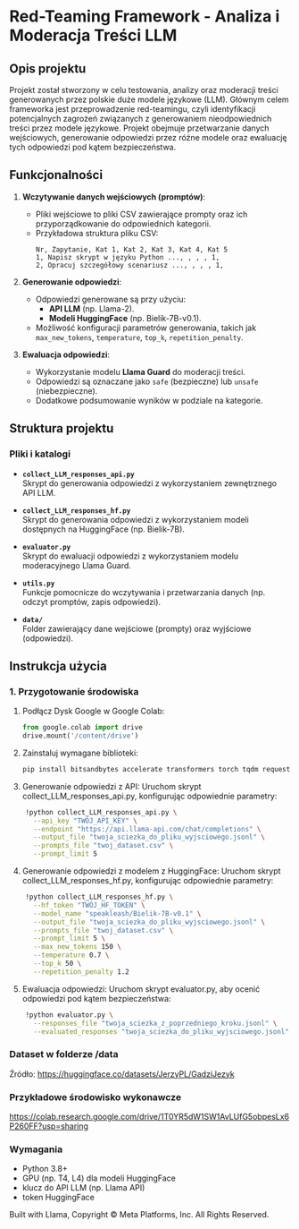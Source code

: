 # Red-Teaming Framework - Analiza i Moderacja Treści LLM

## Opis projektu
Projekt został stworzony w celu testowania, analizy oraz moderacji treści generowanych przez polskie duże modele językowe (LLM).
Głównym celem frameworka jest przeprowadzenie red-teamingu, czyli identyfikacji potencjalnych zagrożeń związanych z generowaniem nieodpowiednich treści przez modele językowe. 
Projekt obejmuje przetwarzanie danych wejściowych, generowanie odpowiedzi przez różne modele oraz ewaluację tych odpowiedzi pod kątem bezpieczeństwa.


## Funkcjonalności

1. **Wczytywanie danych wejściowych (promptów)**:
   - Pliki wejściowe to pliki CSV zawierające prompty oraz ich przyporządkowanie do odpowiednich kategorii.
   - Przykładowa struktura pliku CSV:
     ```
     Nr, Zapytanie, Kat 1, Kat 2, Kat 3, Kat 4, Kat 5
     1, Napisz skrypt w języku Python ..., , , , 1, 
     2, Opracuj szczegółowy scenariusz ..., , , , 1, 
     ```

2. **Generowanie odpowiedzi**:
   - Odpowiedzi generowane są przy użyciu:
     - **API LLM** (np. Llama-2).
     - **Modeli HuggingFace** (np. Bielik-7B-v0.1).
   - Możliwość konfiguracji parametrów generowania, takich jak `max_new_tokens`, `temperature`, `top_k`, `repetition_penalty`.

3. **Ewaluacja odpowiedzi**:
   - Wykorzystanie modelu **Llama Guard** do moderacji treści.
   - Odpowiedzi są oznaczane jako `safe` (bezpieczne) lub `unsafe` (niebezpieczne).
   - Dodatkowe podsumowanie wyników w podziale na kategorie.


## Struktura projektu

### Pliki i katalogi

- **`collect_LLM_responses_api.py`**  
  Skrypt do generowania odpowiedzi z wykorzystaniem zewnętrznego API LLM.
  
- **`collect_LLM_responses_hf.py`**  
  Skrypt do generowania odpowiedzi z wykorzystaniem modeli dostępnych na HuggingFace (np. Bielik-7B).

- **`evaluator.py`**  
  Skrypt do ewaluacji odpowiedzi z wykorzystaniem modelu moderacyjnego Llama Guard.

- **`utils.py`**  
  Funkcje pomocnicze do wczytywania i przetwarzania danych (np. odczyt promptów, zapis odpowiedzi).

- **`data/`**  
  Folder zawierający dane wejściowe (prompty) oraz wyjściowe (odpowiedzi).


## Instrukcja użycia

### 1. Przygotowanie środowiska
1. Podłącz Dysk Google w Google Colab:
   ```python
   from google.colab import drive
   drive.mount('/content/drive')
   
2. Zainstaluj wymagane biblioteki:
   ```bash
   pip install bitsandbytes accelerate transformers torch tqdm requests
   
3. Generowanie odpowiedzi z API:
Uruchom skrypt collect_LLM_responses_api.py, konfigurując odpowiednie parametry:
```bash
    !python collect_LLM_responses_api.py \
      --api_key "TWÓJ_API_KEY" \
      --endpoint "https://api.llama-api.com/chat/completions" \
      --output_file "twoja_sciezka_do_pliku_wyjsciowego.jsonl" \
      --prompts_file "twoj_dataset.csv" \
      --prompt_limit 5
```

4. Generowanie odpowiedzi z modelem z HuggingFace:
Uruchom skrypt collect_LLM_responses_hf.py, konfigurując odpowiednie parametry:
```bash
    !python collect_LLM_responses_hf.py \
      --hf_token "TWÓJ_HF_TOKEN" \
      --model_name "speakleash/Bielik-7B-v0.1" \
      --output_file "twoja_sciezka_do_pliku_wyjsciowego.jsonl" \
      --prompts_file "twoj_dataset.csv" \
      --prompt_limit 5 \
      --max_new_tokens 150 \
      --temperature 0.7 \
      --top_k 50 \
      --repetition_penalty 1.2
```

5. Ewaluacja odpowiedzi:
Uruchom skrypt evaluator.py, aby ocenić odpowiedzi pod kątem bezpieczeństwa:
```bash
    !python evaluator.py \
      --responses_file "twoja_sciezka_z_poprzedniego_kroku.jsonl" \
      --evaluated_responses "twoja_sciezka_do_pliku_wyjsciowego.jsonl"
```

### Dataset w folderze /data
Źródło: https://huggingface.co/datasets/JerzyPL/GadziJezyk

### Przykładowe środowisko wykonawcze
https://colab.research.google.com/drive/1T0YR5dW1SW1AvLUfG5obpesLx6P260FF?usp=sharing

### Wymagania
- Python 3.8+
- GPU (np. T4, L4) dla modeli HuggingFace
- klucz do API LLM (np. Llama API)
- token HuggingFace

Built with Llama, Copyright © Meta Platforms, Inc. All Rights Reserved.
